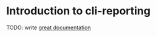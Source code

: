 # Introduction to cli-reporting

TODO: write [great documentation](http://jacobian.org/writing/great-documentation/what-to-write/)
